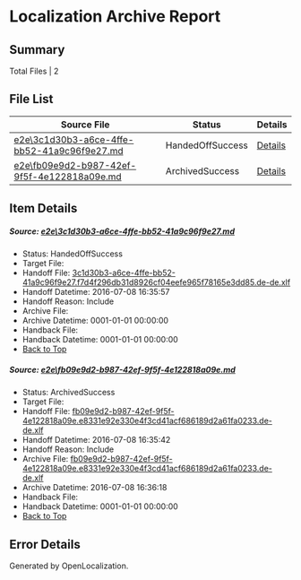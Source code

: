 # <a name='report-top'></a> Localization Archive Report

## Summary
 Total Files | 2

## File List
 Source File | Status | Details 
 ----------- | ------ | ------- 
 [e2e\3c1d30b3-a6ce-4ffe-bb52-41a9c96f9e27.md](https://github.com/OpenLocalizationTestOrg/oltest/blob/e2a79c2ffcaaf06ad8d4ddb4757e70bc2c66eac1/e2e/3c1d30b3-a6ce-4ffe-bb52-41a9c96f9e27.md) | HandedOffSuccess | [Details](#1a0e4178df5580ea8a98adc375ce8c2fb0e3bb5c2)
 [e2e\fb09e9d2-b987-42ef-9f5f-4e122818a09e.md](https://github.com/OpenLocalizationTestOrg/oltest/blob/836c3d1852b51edf3289661eba6da65c775c65d1/e2e/fb09e9d2-b987-42ef-9f5f-4e122818a09e.md) | ArchivedSuccess | [Details](#bfcde974e7499cc0067e2b36ada3162aed479e166)

## Item Details
##### <a name='1a0e4178df5580ea8a98adc375ce8c2fb0e3bb5c2'></a> Source: [e2e\3c1d30b3-a6ce-4ffe-bb52-41a9c96f9e27.md](https://github.com/OpenLocalizationTestOrg/oltest/blob/e2a79c2ffcaaf06ad8d4ddb4757e70bc2c66eac1/e2e/3c1d30b3-a6ce-4ffe-bb52-41a9c96f9e27.md)
* Status: HandedOffSuccess
* Target File: 
* Handoff File: [3c1d30b3-a6ce-4ffe-bb52-41a9c96f9e27.f7d4f296db31d8926cf04eefe965f78165e3dd85.de-de.xlf](https://github.com/OpenLocalizationTestOrg/olhandoff-e2e/blob/be0158df47be7ec997ef13926113d0b84ddbac89/ol-handoff/OpenLocalizationTestOrg/oltest-dede-fly/ci/ht/3c1d30b3-a6ce-4ffe-bb52-41a9c96f9e27.f7d4f296db31d8926cf04eefe965f78165e3dd85.de-de.xlf)
* Handoff Datetime: 2016-07-08 16:35:57
* Handoff Reason: Include
* Archive File: 
* Archive Datetime: 0001-01-01 00:00:00
* Handback File: 
* Handback Datetime: 0001-01-01 00:00:00
* [Back to Top](#report-top)

##### <a name='bfcde974e7499cc0067e2b36ada3162aed479e166'></a> Source: [e2e\fb09e9d2-b987-42ef-9f5f-4e122818a09e.md](https://github.com/OpenLocalizationTestOrg/oltest/blob/836c3d1852b51edf3289661eba6da65c775c65d1/e2e/fb09e9d2-b987-42ef-9f5f-4e122818a09e.md)
* Status: ArchivedSuccess
* Target File: 
* Handoff File: [fb09e9d2-b987-42ef-9f5f-4e122818a09e.e8331e92e330e4f3cd41acf686189d2a61fa0233.de-de.xlf](https://github.com/OpenLocalizationTestOrg/olhandoff-e2e/blob/e2eaf00978e9c6666f77101a7792aae20cf8398d/ol-handoff/OpenLocalizationTestOrg/oltest-dede-fly/ci/ht/fb09e9d2-b987-42ef-9f5f-4e122818a09e.e8331e92e330e4f3cd41acf686189d2a61fa0233.de-de.xlf)
* Handoff Datetime: 2016-07-08 16:35:42
* Handoff Reason: Include
* Archive File: [fb09e9d2-b987-42ef-9f5f-4e122818a09e.e8331e92e330e4f3cd41acf686189d2a61fa0233.de-de.xlf](https://github.com/OpenLocalizationTestOrg/olhandoff-e2e/blob/5b2302cafe69097b71fcfd3d54a44b4aab75e620/ol-archive/OpenLocalizationTestOrg/oltest-dede-fly/ci/ht/fb09e9d2-b987-42ef-9f5f-4e122818a09e.e8331e92e330e4f3cd41acf686189d2a61fa0233.de-de.xlf)
* Archive Datetime: 2016-07-08 16:36:18
* Handback File: 
* Handback Datetime: 0001-01-01 00:00:00
* [Back to Top](#report-top)


## Error Details

Generated by OpenLocalization.
